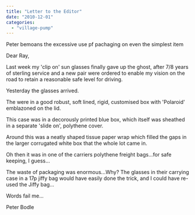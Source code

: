 ```yaml
---
title: "Letter to the Editor"
date: "2010-12-01"
categories: 
  - "village-pump"
---
```


Peter bemoans the excessive use pf pachaging on even the simplest item

Dear Ray,

Last week my 'clip on' sun glasses finally gave up the ghost, after 7/8 years of sterling service and a new pair were ordered to enable my vision on the road to retain a reasonable safe level for driving.

Yesterday the glasses arrived.

The were in a good robust, soft lined, rigid, customised box with 'Polaroid' emblazoned on the lid.

This case was in a decorously printed blue box, which itself was sheathed in a separate 'slide on', polythene cover.

Around this was a neatly shaped tissue paper wrap which filled the gaps in the larger corrugated white box that the whole lot came in.

Oh then it was in one of the carriers polythene freight bags...for safe keeping, I guess...

The waste of packaging was enormous...Why? The glasses in their carrying case in a 17p jiffy bag would have easily done the trick, and I could have re-used the Jiffy bag...

Words fail me...

Peter Bodle
